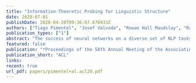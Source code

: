 ```yaml
---
title: "Information-Theoretic Probing for Linguistic Structure"
date: 2020-07-01
publishDate: 2020-04-20T09:36:07.676933Z
authors: ["Tiago Pimentel", "Josef Valvoda", "Rowan Hall Maudslay", "Ran Zmigrod", "Adina Williams", "Ryan Cotterell"]
publication_types: ["1"]
abstract: "The success of neural networks on a diverse set of NLP tasks has led researchers to question how much do these networks actually know about natural language. Probes are a natural way of assessing this. When probing, a researcher chooses a linguistic task and trains a supervised model to predict annotation in that linguistic task from the network’s learned representations. If the probe does well, the researcher may conclude that the representations encode knowledge related to the task. A commonly held belief is that using simpler models as probes is better; the logic is that such models will identify linguistic structure, but not learn the task itself. We propose an information-theoretic formalization of probing as estimating mutual information that contradicts this received wisdom: one should always select the highest performing probe one can, even if it is more complex, since it will result in a tighter estimate. The empirical portion of our paper focuses on obtaining tight estimates for how much information BERT knows about parts of speech in a set of five typologically diverse languages that are often underrepresented in parsing research, plus English, totaling six languages. We find BERT accounts for only at most 5% more information than traditional, type-based word embeddings."
featured: false
publication: "*Proceedings of the 58th Annual Meeting of the Association for Computational Linguistics*"
publication_short: "ACL"
links:
recent: true
url_pdf: papers/pimentel+al.acl20.pdf
---
```


